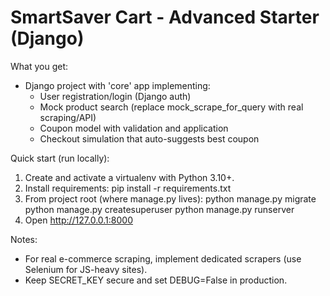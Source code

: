 SmartSaver Cart - Advanced Starter (Django)
==========================================

What you get:
- Django project with 'core' app implementing:
  - User registration/login (Django auth)
  - Mock product search (replace mock_scrape_for_query with real scraping/API)
  - Coupon model with validation and application
  - Checkout simulation that auto-suggests best coupon

Quick start (run locally):
1. Create and activate a virtualenv with Python 3.10+.
2. Install requirements:
   pip install -r requirements.txt
3. From project root (where manage.py lives):
   python manage.py migrate
   python manage.py createsuperuser
   python manage.py runserver
4. Open http://127.0.0.1:8000

Notes:
- For real e-commerce scraping, implement dedicated scrapers (use Selenium for JS-heavy sites).
- Keep SECRET_KEY secure and set DEBUG=False in production.
